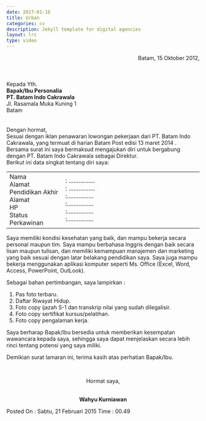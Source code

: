 ```yaml
---
date: 2017-01-16
title: Urban
categories: cv
description: Jekyll template for digital agencies
layout: lrc
type: video
---
```




  <div align="right">Batam, 15 Oktober 2012,</div>
                                <br>
                                <br>
                                <br>Kepada Yth.
                                <br><strong>Bapak/Ibu Personalia <br></strong><strong>PT. Batam Indo Cakrawala</strong>
                                <br>Jl. Rasamala Muka Kuning 1
                                <br>Batam
                                <br>
                                <br>
                                <br>Dengan hormat,
                                <br>Sesuai dengan iklan penawaran lowongan pekerjaan dari PT. Batam Indo Cakrawala, yang termuat di harian Batam Post edisi 13 maret 2014 . Bersama surat ini saya bermaksud mengajukan diri untuk bergabung dengan PT. Batam Indo Cakrawala sebagai Direktur.
                                <br>Berikut ini data singkat tentang diri saya:
                                <br>
                                <div align="center">
                                    <table border="0" cellpadding="0" width="583">
                                        <tbody>
                                            <tr>
                                                <td width="143">Nama
                                                    <br>Alamat
                                                    <br>Pendidikan Akhir
                                                    <br>Alamat
                                                    <br>HP
                                                    <br>Status Perkawinan
                                                    <td width="428">: ................
                                                        <br>: ................
                                                        <br>:................
                                                        <br>:................
                                                        <br>:................
                                                        <br>:................</tbody>
                                    </table>
                                </div>
                                <p>Saya memiliki kondisi kesehatan yang baik, dan mampu bekerja secara personal maupun tim. Saya mampu berbahasa Inggris dengan baik secara lisan maupun tulisan, dan memiliki kemampuan manajemen dan marketing yang baik sesuai dengan latar belakang pendidikan saya. Saya juga mampu bekerja menggunakan aplikasi komputer seperti Ms. Office (Excel, Word, Access, PowerPoint, OutLook).
                                    <p>Sebagai bahan pertimbangan, saya lampirkan :</p>
                                    <ol>
                                        <li>Pas foto terbaru.
                                            <li>Daftar Riwayat Hidup.
                                                <li>Foto copy ijazah S-1 dan transkrip nilai yang sudah dilegalisir.
                                                    <li>Foto copy sertifikat kursus/pelatihan.
                                                        <li>Foto copy pengalaman kerja.
                                                            <br>
                                    </ol>
                                    <p>Saya berharap Bapak/Ibu bersedia untuk memberikan kesempatan wawancara kepada saya, sehingga saya dapat menjelaskan secara lebih rinci tentang potensi yang saya miliki.
                                        <p>Demikian surat lamaran ini, terima kasih atas perhatian Bapak/Ibu.
                                            <p>&nbsp;</p>
                                            <p align="center">Hormat saya,</p>
                                            <p align="center">
                                                <br><strong>Wahyu Kurniawan<br></strong>
                                                <div class='penerbitan'>Posted On : <span class='icon-calendar-empty' id='icons-logo'></span>Sabtu, 21 Februari 2015<span class='waktu'> Time : <span class='icon-time' id='icons-logo'></span>00.49</span>
                                                </div>
                                                <div style='clear: both;'></div>
                            </div>
                        </div>
                    </div>
                </div>
